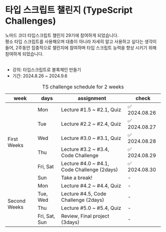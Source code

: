 # 타입 스크립트 챌린지 (TypeScript Challenges) <br />
노마드 코더 타입스크립트 챌린지 29기에 참여하게 되었습니다. <br />
평소 타입 스크립트를 사용해오며 대충이 아니라 자세히 알고 사용하고 싶다는 생각이 들어, 2주동안 집중적으로 챌린지에 참여하며 타입 스크립트 능력을 향상 시키기 위해 참여하게 되었습니다.<br /><br />

- 강의: 타입스크립트로 블록체인 만들기 <br />
- 기간: 2024.8.26 ~ 2024.9.6 <br />
<table>
  <caption>TS challenge schedule for 2 weeks</caption>
    <thead>
    <tr>
      <th scope="col">week</th>
      <th scope="col">days</th>
      <th scope="col">assignment</th>
      <th scope="col">check</th>
    </tr>
    </thead>
    <tbody>
      <tr>
        <td rowspan="6">First Weeks</td>
        <td>Mon</td>
        <td>Lecture #1.5 ~ #2.1, Quiz</td>
        <td>✅ 2024.08.26</td>
      </tr>
      <tr>
        <td>Tue</td>
        <td>Lecture #2.2 ~ #2.4, Quiz</td>
        <td>✅ 2024.08.27</td>
      </tr>
      <tr>
        <td>Wed</td>
        <td>Lecture #3.0 ~ #3.1, Quiz</td>
        <td>✅ 2024.08.28</td>
      </tr>
      <tr>
        <td>Thu</td>
        <td>Lecture #3.2 ~ #3.4, Code Challenge</td>
        <td>✅ 2024.08.29</td>
      </tr>
      <tr>
        <td>Fri, Sat</td>
        <td>Lecture #4.0 ~ #4.1, Code Challenge (2days)</td>
        <td>✅ 2024.08.30</td>
      </tr>
      <tr>
        <td>Sun</td>
        <td>Take a break!</td>
        <td> - </td>
      </tr>
       <tr>
        <td rowspan="5">Second Weeks</td>
        <td>Mon</td>
        <td>Lecture #4.2 ~ #4.4, Quiz</td>
        <td> - </td>
      </tr>
      <tr>
        <td>Tue, Wed</td>
        <td>Lecture #4.5, Code Challenge (2days)</td>
        <td> - </td>
      </tr>
      <tr>
        <td>Thu</td>
        <td>Lecture #5.0 ~ #5.4, Quiz</td>
        <td> - </td>
      </tr>
      <tr>
        <td>Fri, Sat, Sun</td>
        <td>Review, Final project (3days)</td>
        <td> - </td>
      </tr>
    </tbody>
</table>